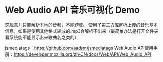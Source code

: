 # Web Audio API 音乐可视化 Demo

这玩意儿只能解析本地的音频，不能跨域。
使用了第三方库解析上传的音乐基本信息，如果是使用其他格式转成的.mp3会解析不出来（最简单办法是打开文件夹看系统能不能显示出来歌曲名之类的）

jsmediatags：https://github.com/aadsm/jsmediatags
Web Audio API使用手册：https://developer.mozilla.org/zh-CN/docs/Web/API/Web_Audio_API

